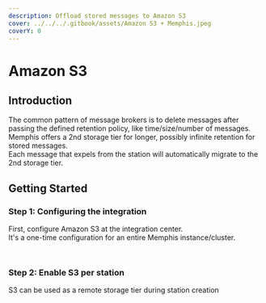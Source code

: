 ```yaml
---
description: Offload stored messages to Amazon S3
cover: ../../../.gitbook/assets/Amazon S3 + Memphis.jpeg
coverY: 0
---
```


# Amazon S3

## Introduction

The common pattern of message brokers is to delete messages after passing the defined retention policy, like time/size/number of messages.\
Memphis offers a 2nd storage tier for longer, possibly infinite retention for stored messages.\
Each message that expels from the station will automatically migrate to the 2nd storage tier.

## Getting Started

### Step 1: Configuring the integration

First, configure Amazon S3 at the integration center.\
It's a one-time configuration for an entire Memphis instance/cluster.

<figure><img src="../../../.gitbook/assets/Screen Shot 2023-02-20 at 16.32.38.png" alt=""><figcaption></figcaption></figure>

<figure><img src="../../../.gitbook/assets/Screen Shot 2023-02-20 at 16.36.27.png" alt=""><figcaption></figcaption></figure>

### Step 2: Enable S3 per station

S3 can be used as a remote storage tier during station creation

<figure><img src="../../../.gitbook/assets/Screen Shot 2023-02-20 at 16.48.26.png" alt=""><figcaption></figcaption></figure>

